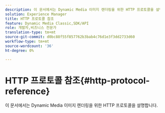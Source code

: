 ```yaml
---
description: 이 문서에서는 Dynamic Media 이미지 렌더링을 위한 HTTP 프로토콜을 설명합니다.
solution: Experience Manager
title: HTTP 프로토콜 참조
feature: Dynamic Media Classic,SDK/API
role: 개발자,비즈니스 전문가
translation-type: tm+mt
source-git-commit: d0bc88f55f857762b3bab4c76d1e3f3dd2733d60
workflow-type: tm+mt
source-wordcount: '36'
ht-degree: 0%

---
```



# HTTP 프로토콜 참조{#http-protocol-reference}

이 문서에서는 Dynamic Media 이미지 렌더링을 위한 HTTP 프로토콜을 설명합니다.

